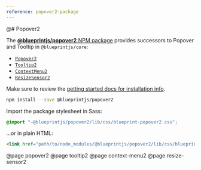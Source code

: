 ```yaml
---
reference: popover2-package
---
```


@# Popover2

The [**@blueprintjs/popover2** NPM package](https://www.npmjs.com/package/@blueprintjs/popover2)
provides successors to Popover and Tooltip in `@blueprintjs/core`:

-   [`Popover2`](#popover2-package/popover2)
-   [`Tooltip2`](#popover2-package/tooltip2)
-   [`ContextMenu2`](#popover2-package/context-menu2)
-   [`ResizeSensor2`](#popover2-package/resize-sensor2)

Make sure to review the [getting started docs for installation info](#blueprint/getting-started).

```sh
npm install --save @blueprintjs/popover2
```

Import the package stylesheet in Sass:

```scss
@import "~@blueprintjs/popover2/lib/css/blueprint-popover2.css";
```

...or in plain HTML:

```html
<link href="path/to/node_modules/@blueprintjs/popover2/lib/css/blueprint-popover2.css" rel="stylesheet" />
```

@page popover2
@page tooltip2
@page context-menu2
@page resize-sensor2
